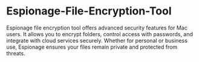 # Espionage-File-Encryption-Tool
Espionage file encryption tool offers advanced security features for Mac users. It allows you to encrypt folders, control access with passwords, and integrate with cloud services securely. Whether for personal or business use, Espionage ensures your files remain private and protected from threats.
